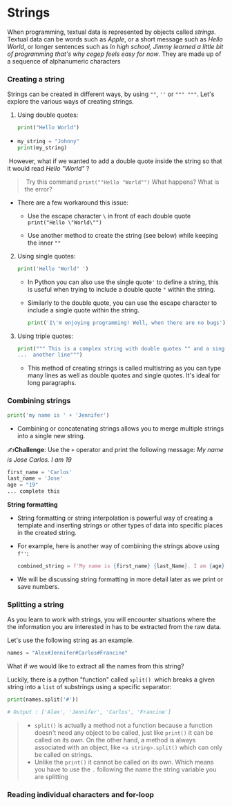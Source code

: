

# Strings



When programming, textual data is represented by objects called *strings*.  Textual data can be words such as *Apple*, or a short message such as *Hello World*, or longer sentences such as *In high school, Jimmy learned a little bit of programming that's why cegep feels easy for now*.  They are made up of a sequence of alphanumeric characters 



### Creating a string

Strings can be created in different ways, by using `""`, `''` or `""" """`. Let's explore the various ways of creating strings.

1. Using double quotes:

   ```python
   print("Hello World")
   ```

 - ```python
   my_string = "Johnny"
   print(my_string)
   ```

​	However, what if we wanted to add a double quote inside the string so that it would read *Hello "World"* ? 

> ​	Try this command `print(""Hello "World"")` What happens? What is the error?

- There are a few workaround this issue:

  - Use the escape character `\` in front of each double quote `print("Hello \"World\"")`

  - Use another method to create the string (see below) while keeping the inner `""`

    

2. Using single quotes:

   ```python
   print('Hello "World" ')
   ```

   - In Python you can also use the single quote`'` to define a string, this is useful when trying to include a double quote `"` within the string. 

   - Similarly to the double quote, you can use the escape character to include a single quote within the string.

     ```python
     print('I\'m enjoying programming! Well, when there are no bugs')
     ```

     

3. Using triple quotes:

   ```python
   print(""" This is a complex string with double quotes "" and a single quote '' that splits over
   ...  another line""")
   ```

   - This method of creating strings is called multistring as you can type many lines as well as double quotes and single quotes. It's ideal for long paragraphs. 



### Combining strings

```python
print('my name is ' + 'Jennifer')
```

- Combining or concatenating strings allows you to merge multiple strings into a single new string.





✍️**Challenge**: Use the `+` operator and print the following message: *My name is Jose Carlos. I am 19* 

```python
first_name = 'Carlos'
last_name = 'Jose'
age = "19"
... complete this
```



**String formatting**

- String formatting or string interpolation is powerful way of creating a template and inserting strings or other types of data into specific places in the created string. 

- For example, here is another way of combining the strings above using  `f''`:

  ```python
  combined_string = f'My name is {first_name} {last_Name}. I am {age}'
  ```

- We will be discussing string formatting in more detail later as we print or save numbers. 

  

### Splitting a string

As you learn to work with strings, you will encounter situations where the the information you are interested in has to be extracted from the raw data. 

Let's use the following string as an example.

```python
names = "Alex#Jennifer#Carlos#Francine"
```

What if we would like to extract all the names from this string?

Luckily, there is a python "function" called `split() `which breaks a given string into a `list` of substrings using a specific separator:

```python
print(names.split('#'))

# Output : ['Alex', 'Jennifer', 'Carlos', 'Francine']
```



> - `split()` is actually a method not a function because a function doesn't need any object to be called, just like `print()` it can be called on its own. On the other hand, a method is always associated with an object, like `<a string>.split()` which can only be called on strings.
> - Unlike the `print()` it cannot be called on its own. Which means you have to use the `.` following the name the string variable you are splitting



### Reading individual characters and for-loop
